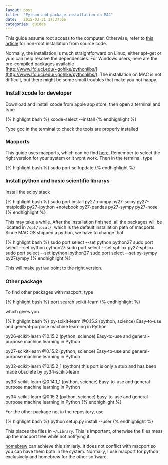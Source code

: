 ```yaml
---
layout: post
title:  "Python and package installation on MAC"
date:   2015-03-31 17:37:06
categories: guides
---
```


This guide assume root access to the computer. Otherwise, refer to [this article](http://autchen.github.io/guides/2015/03/06/python-install.html) for non-root installation from source code.

Normally, the installation is much straightforward on Linux, either apt-get or yum can help resolve the dependencies. For Windows users, here are the pre-compiled packages available [http://www.lfd.uci.edu/~gohlke/pythonlibs/](http://www.lfd.uci.edu/~gohlke/pythonlibs/). The installation on MAC is not difficult, but there might be some small troubles that make you not happy. 

### Install xcode for developer

Download and install xcode from apple app store, then open a terminal and type

{% highlight bash %}
xcode-select --install
{% endhighlight %}

Type gcc in the terminal to check the tools are properly installed

### Macports

This guide uses macports, which can be find [here](https://www.macports.org/). Remember to select the right version for your system or it wont work. Then in the terminal, type

{% highlight bash %}
sudo port selfupdate
{% endhighlight %}

### Install python and basic scientific librarys

Install the scipy stack

{% highlight bash %}
sudo port install py27-numpy py27-scipy py27-matplotlib py27-ipython +notebook py27-pandas py27-sympy py27-nose
{% endhighlight %}

This may take a while. After the installation finished, all the packages will be located in ```/opt/local/```, which is the default installation path of macports. Since MAC OS shipped a python, we have to change that

{% highlight bash %}
sudo port select --set python python27
sudo port select --set cython cython27
sudo port select --set sphinx py27-sphinx
sudo port select --set ipython ipython27
sudo port select --set py-sympy py27sympy
{% endhighlight %}

This will make ```python``` point to the right version.

### Other package

To find other packages with macport, type

{% highlight bash %}
port search scikit-learn
{% endhighlight %}

which gives you

{% highlight bash %}
py-scikit-learn @0.15.2 (python, science)
        Easy-to-use and general-purpose machine learning in Python

py26-scikit-learn @0.15.2 (python, science)
        Easy-to-use and general-purpose machine learning in Python

py27-scikit-learn @0.15.2 (python, science)
        Easy-to-use and general-purpose machine learning in Python

py32-scikit-learn @0.15.2_1 (python)
        this port is only a stub and has been made obsolete by py34-scikit-learn

py33-scikit-learn @0.14.1_1 (python, science)
        Easy-to-use and general-purpose machine learning in Python

py34-scikit-learn @0.15.2 (python, science)
        Easy-to-use and general-purpose machine learning in Python
{% endhighlight %}

For the other package not in the repository, use

{% highlight bash %}
python setup.py install --user
{% endhighlight %}

This places the files in ```~/Library```. This is important, otherwise the files mess up the macport tree while not notifying it.

[homebrew](http://brew.sh/) can achieve this similarly. It does not conflict with macport so you can have them both in the system. Normally, I use macport for python exclusively and homebrew for the other software.
